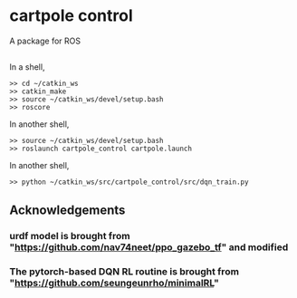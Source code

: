 # cartpole control
A package for ROS  

##
In a shell,
```
>> cd ~/catkin_ws
>> catkin_make
>> source ~/catkin_ws/devel/setup.bash
>> roscore
```
In another shell,
```
>> source ~/catkin_ws/devel/setup.bash
>> roslaunch cartpole_control cartpole.launch
```
In another shell,
```
>> python ~/catkin_ws/src/cartpole_control/src/dqn_train.py
```

## Acknowledgements
### urdf model is brought from "https://github.com/nav74neet/ppo_gazebo_tf" and modified
### The pytorch-based DQN RL routine is brought from "https://github.com/seungeunrho/minimalRL"
